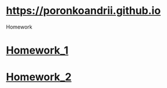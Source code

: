 # https://poronkoandrii.github.io
Homework
# <a href="https://poronkoandrii.github.io/homework_1/">Homework_1</a>
# <a href="https://poronkoandrii.github.io/homework_2/">Homework_2</a>
